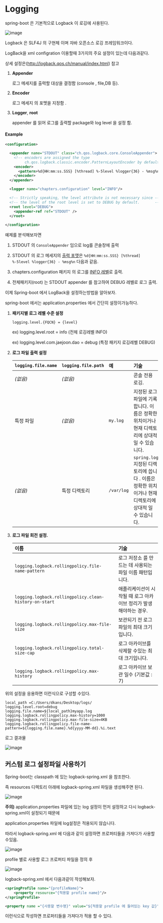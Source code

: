 # Logging



spring-boot 은 기본적으로 Logback 이 로깅에 사용된다.

![image](https://user-images.githubusercontent.com/64793712/104757536-830d4180-57a0-11eb-95c2-c32da298ecb4.png)




Logback 은 SLF4J 의 구현체 이며 자바 오픈소스 로깅 프레임워크이다.



LogBack을 xml configration 이용할때 3가지의 주요 설정이 있는데 다음과같다. 



상세 설정은(http://logback.qos.ch/manual/index.html) 참고



1. **Appender**

   로그 메세지를 출력할 대상을 결정함 (console , file,DB  등).

2. **Encoder**

   로그 메세지 의 포멧을 지정함 .

3. **Logger**, **root**

   appender 를 읽어 로그를 출력할 package와  log level 을 설정 함.



#### Example

```xml
<configuration>

  <appender name="STDOUT" class="ch.qos.logback.core.ConsoleAppender">
    <!-- encoders are assigned the type
         ch.qos.logback.classic.encoder.PatternLayoutEncoder by default -->
    <encoder>
      <pattern>%d{HH:mm:ss.SSS} [%thread] %-5level %logger{36} - %msg%n</pattern>
    </encoder>
  </appender>

  <logger name="chapters.configuration" level="INFO"/>

  <!-- Strictly speaking, the level attribute is not necessary since -->
  <!-- the level of the root level is set to DEBUG by default.       -->
  <root level="DEBUG">          
    <appender-ref ref="STDOUT" />
  </root>  
  
</configuration>
```



예제를 분석해보자면   

1.  STDOUT 의 `ConsoleAppender` 임으로 log를  콘솔창에 출력

2.  STDOUT 의 로그 메세지의 <u>출력 포맷</u>은  `%d{HH:mm:ss.SSS} [%thread] %-5level %logger{36} - %msg%n` 다음과 같음.

3.  chapters.configuration 패키지 의 로그를 <u>INFO 레벨</u>로 출력.

4.  전체패키지(root)  는 STDOUT appender 를 참고하여 DEBUG 레벨로  로그 출력.

   



이제 Spring-boot 에서 LogBack을 설정하는방법을 알아보자.



spring-boot 에서는 application.properties 에서 간단히 설정이가능하다.



1. **패키지별 로그 레벨 수준 설정**

   ```properties
   logging.level.{FQCN} = {level}
   ```

   ex) logging.level.root = info  (전체 로깅레벨 INFO)

   ex) logging.level.com.jaejoon.dao = debug (특정 패키지 로깅레벨 DEBUG)

   

2. **로그 파일 출력 설정**

   | `logging.file.name` | `logging.file.path` | 예         | 기술                                                         |
   | :------------------ | :------------------ | :--------- | :----------------------------------------------------------- |
   | *(없음)*            | *(없음)*            |            | 콘솔 전용 로깅.                                              |
   | 특정 파일           | *(없음)*            | `my.log`   | 지정된 로그 파일에 기록합니다. 이름은 정확한 위치이거나 현재 디렉토리에 상대적 일 수 있습니다. |
   | *(없음)*            | 특정 디렉토리       | `/var/log` | `spring.log`지정된 디렉토리에 씁니다 . 이름은 정확한 위치이거나 현재 디렉토리에 상대적 일 수 있습니다. |

   

3. **로그 파일 회전 설정.**

   | 이름                                                   | 기술                                                         |
   | :----------------------------------------------------- | :----------------------------------------------------------- |
   | `logging.logback.rollingpolicy.file-name-pattern`      | 로그 저장소 를 만드는 데 사용되는 파일 이름 패턴입니다.      |
   | `logging.logback.rollingpolicy.clean-history-on-start` | 애플리케이션이 시작될 때 로그 아카이브 정리가 발생해야하는 경우. |
   | `logging.logback.rollingpolicy.max-file-size`          | 보관되기 전 로그 파일의 최대 크기입니다.                     |
   | `logging.logback.rollingpolicy.total-size-cap`         | 로그 아카이브를 삭제할 수있는 최대 크기입니다.               |
   | `logging.logback.rollingpolicy.max-history`            | 로그 아카이브 보관 일수 (기본값 : 7)                         |



위의 설정을 응용하면 이런식으로 구성할 수있다.

```properties
local_path =C:/Users/dkans/Desktop/logs/
logging.level.root=debug
logging.file.name=${local_path}myapp.log
logging.logback.rollingpolicy.max-history=1000
logging.logback.rollingpolicy.max-file-size=4KB
logging.logback.rollingpolicy.file-name-pattern=${logging.file.name}.%d{yyyy-MM-dd}.%i.text
```



로그 결과물

![image](https://user-images.githubusercontent.com/64793712/104754518-a930e280-579c-11eb-8665-31ed592f0ae5.png)





## **커스텀 로그 설정파일 사용하기**



Spring-boot는 classpath 에 있는 logback-spring.xml 을 참조한다.

즉 resources 디렉토리 아래에  logback-spring.xml 파일을 생성해주면 된다.

![image](https://user-images.githubusercontent.com/64793712/104755363-ac789e00-579d-11eb-9f4f-249014a08780.png)



**주의)** application.properties  파일에 있는 log 설정이 먼저 설정하고 다시 logback-spring.xml이 설정되기 때문에 

application.properties 파일에 log설정은 적용되지 않습니다.



따라서 logback-spring.xml 에 다음과 같이 설정하면  프로퍼티들을 가져다가 사용할 수있음.

![image](https://user-images.githubusercontent.com/64793712/104756819-a08ddb80-579f-11eb-9573-f9df7282333f.png)





profile 별로 사용할 로그 프로퍼티 파일을 정의 후

![image](https://user-images.githubusercontent.com/64793712/104757005-db900f00-579f-11eb-8096-00a1b046f259.png)





logback-spring.xml 에서 다음과같이 작성해보자.

```xml
<springProfile name="{profileName}">
    <property resource="{적용할 profile name}"/>
</springProfile>

<property name ="{사용할 변수명}" value="${적용할 profile 에 들어있는 key 값}"/>
```



이런식으로 작성하면 프로퍼티들을 가져다가  적용 할 수 있다.


